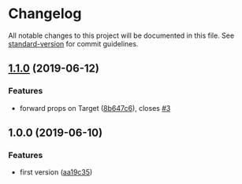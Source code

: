 # Changelog

All notable changes to this project will be documented in this file. See [standard-version](https://github.com/conventional-changelog/standard-version) for commit guidelines.

## [1.1.0](https://github.com/smooth-code/react-teleporter/compare/v1.0.0...v1.1.0) (2019-06-12)


### Features

* forward props on Target ([8b647c6](https://github.com/smooth-code/react-teleporter/commit/8b647c6)), closes [#3](https://github.com/smooth-code/react-teleporter/issues/3)



## 1.0.0 (2019-06-10)


### Features

* first version ([aa19c35](https://github.com/smooth-code/react-teleporter/commit/aa19c35))
